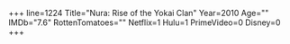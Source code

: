 +++
line=1224
Title="Nura: Rise of the Yokai Clan"
Year=2010
Age=""
IMDb="7.6"
RottenTomatoes=""
Netflix=1
Hulu=1
PrimeVideo=0
Disney=0
+++


